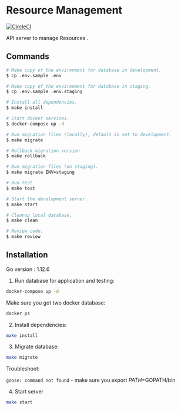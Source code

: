 # Resource Management
[![CircleCI](https://circleci.com/gh/thinhlvv/resource-management/tree/master.svg?style=svg&circle-token=53c4910bab358e892b7fc5856bbf1b2d6837ea18)](https://circleci.com/gh/thinhlvv/resource-management/tree/master)

API server to manage Resources .

## Commands

```bash
# Make copy of the environment for database in development.
$ cp .env.sample .env

# Make copy of the environment for database in staging.
$ cp .env.sample .env.staging

# Install all dependencies.
$ make install

# Start docker services.
$ docker-compose up -d

# Run migration files (locally), default is set to development.
$ make migrate

# Rollback migration version
$ make rollback

# Run migration files (on staging).
$ make migrate ENV=staging

# Run test.
$ make test

# Start the development server.
$ make start

# Cleanup local database.
$ make clean

# Review code.
$ make review
```

## Installation

Go version : 1.12.6

1. Run database for application and testing:
```bash
docker-compose up -d
```

Make sure you got two docker database:
```bash
docker ps 
```

2. Install dependencies:
```bash
make install
```

3. Migrate database:
```bash
make migrate
```

Troubleshoot:

`goose: command not found` - make sure you export $PATH=$GOPATH/bin

4. Start server
```bash
make start
```
